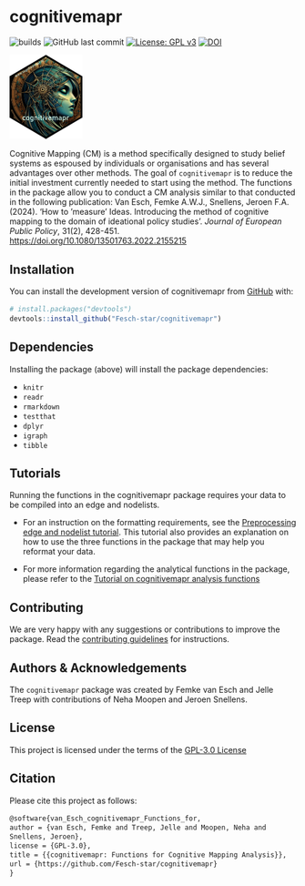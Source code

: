 
<!-- README.md is generated from README.Rmd. Please edit that file -->

# cognitivemapr

<!-- badges: start -->

![builds](https://github.com/Fesch-star/cognitivemapr/actions/workflows/check-standard.yaml/badge.svg)
![GitHub last
commit](https://img.shields.io/github/last-commit/Fesch-star/cognitivemapr)
[![License: GPL
v3](https://img.shields.io/badge/License-GPL%20v3-blue.svg)](https://www.gnu.org/licenses/gpl-3.0)
[![DOI](https://zenodo.org/badge/DOI/10.5281/zenodo.11068150.svg)](https://doi.org/10.5281/zenodo.11068150)

<!-- badges: end -->

<img src="man/figures/logo.png" data-align="right" width="128" />

Cognitive Mapping (CM) is a method specifically designed to study belief
systems as espoused by individuals or organisations and has several
advantages over other methods. The goal of `cognitivemapr` is to reduce
the initial investment currently needed to start using the method. The
functions in the package allow you to conduct a CM analysis similar to
that conducted in the following publication: Van Esch, Femke A.W.J.,
Snellens, Jeroen F.A. (2024). ‘How to ’measure’ Ideas. Introducing the
method of cognitive mapping to the domain of ideational policy studies’.
*Journal of European Public Policy*, 31(2), 428-451.
<https://doi.org/10.1080/13501763.2022.2155215>

## Installation

You can install the development version of cognitivemapr from
[GitHub](https://github.com/) with:

``` r
# install.packages("devtools")
devtools::install_github("Fesch-star/cognitivemapr")
```

## Dependencies

Installing the package (above) will install the package dependencies:

-   `knitr`
-   `readr`
-   `rmarkdown`
-   `testthat`
-   `dplyr`
-   `igraph`
-   `tibble`

## Tutorials

Running the functions in the cognitivemapr package requires your data to
be compiled into an edge and nodelists.

-   For an instruction on the formatting requirements, see the
    [Preprocessing edge and nodelist tutorial](https://fesch-star.github.io/cognitivemapr/articles/Tutorial_create_edge_nodelists.html). This tutorial also provides an
    explanation on how to use the three functions in the package that
    may help you reformat your data.

-   For more information regarding the analytical functions in the
    package, please refer to the
    [Tutorial on cognitivemapr analysis functions](https://fesch-star.github.io/cognitivemapr/articles/Tutorial_cognitivemapr_analysis_functions.html)

## Contributing

We are very happy with any suggestions or contributions to improve the
package. Read the [contributing guidelines](/CONTRIBUTING.md) for
instructions.

## Authors & Acknowledgements

The `cognitivemapr` package was created by Femke van Esch and Jelle
Treep with contributions of Neha Moopen and Jeroen Snellens.

## License

This project is licensed under the terms of the [GPL-3.0
License](/LICENSE.md)

## Citation

Please cite this project as follows:

    @software{van_Esch_cognitivemapr_Functions_for,
    author = {van Esch, Femke and Treep, Jelle and Moopen, Neha and Snellens, Jeroen},
    license = {GPL-3.0},
    title = {{cognitivemapr: Functions for Cognitive Mapping Analysis}},
    url = {https://github.com/Fesch-star/cognitivemapr}
    }
